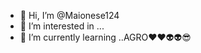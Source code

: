 - 👋 Hi, I’m @Maionese124
- 👀 I’m interested in ...
- 🌱 I’m currently learning ..AGRO❤️❤️👽👽😎

<!---
Maionese124/Maionese124 is a ✨ special ✨ repository because its `README.md` (this file) appears on your GitHub profile.
You can click the Preview link to take a look at your changes.
--->
